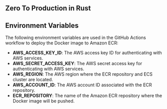 ## Zero To Production in Rust

## Environment Variables

The following environment variables are used in the GitHub Actions workflow to deploy the Docker image to Amazon ECR:

- **AWS_ACCESS_KEY_ID**: The AWS access key ID for authenticating with AWS services.
- **AWS_SECRET_ACCESS_KEY**: The AWS secret access key for authenticating with AWS services.
- **AWS_REGION**: The AWS region where the ECR repository and ECS cluster are located.
- **AWS_ACCOUNT_ID**: The AWS account ID associated with the ECR repository.
- **ECR_REPOSITORY**: The name of the Amazon ECR repository where the Docker image will be pushed.
